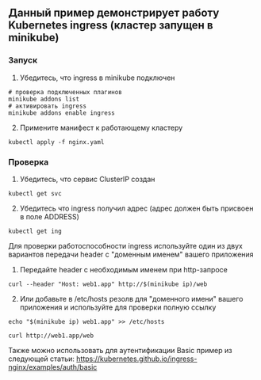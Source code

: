 ## Данный пример демонстрирует работу Kubernetes ingress (кластер запущен в minikube) ##

### Запуск ###
1. Убедитесь, что ingress в minikube подключен

```
# проверка подключенных плагинов
minikube addons list
# активировать ingress
minikube addons enable ingress
```

2. Примените манифест к работающему кластеру
```
kubectl apply -f nginx.yaml
```
### Проверка ###
1. Убедитесь, что сервис ClusterIP создан
```
kubectl get svc
```
2. Убедитесь что ingress получил адрес (адрес должен быть присвоен в поле ADDRESS)
```
kubectl get ing
```
Для проверки работоспособности ingress используйте один из двух вариантов передачи header
с "доменным именем" вашего приложения
1. Передайте header с необходимым именем при http-запросе
```
curl --header "Host: web1.app" http://$(minikube ip)/web
```
2. Или добавьте в /etc/hosts резолв для "доменного имени" вашего приложения и используйте для проверки полную ссылку
```
echo "$(minikube ip) web1.app" >> /etc/hosts

curl http://web1.app/web
```

Также можно использовать для аутентификации Basic пример из следующей статьи:
https://kubernetes.github.io/ingress-nginx/examples/auth/basic
